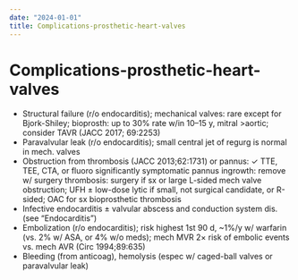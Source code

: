 ```yaml
---
date: "2024-01-01"
title: Complications-prosthetic-heart-valves
---
```


# Complications-prosthetic-heart-valves

* Structural failure (r/o endocarditis); mechanical valves: rare except for Bjork-Shiley; bioprosth: up to 30% rate w/in 10–15 y, mitral >aortic; consider TAVR (JACC 2017; 69:2253)
* Paravalvular leak (r/o endocarditis); small central jet of regurg is normal in mech. valves
* Obstruction from thrombosis (JACC 2013;62:1731) or pannus: ✓ TTE, TEE, CTA, or fluoro significantly symptomatic pannus ingrowth: remove w/ surgery
thrombosis: surgery if sx or large L-sided mech valve obstruction; UFH ± low-dose lytic if small, not surgical candidate, or R-sided; OAC for sx bioprosthetic thrombosis
* Infective endocarditis ± valvular abscess and conduction system dis. (see “Endocarditis”)
* Embolization (r/o endocarditis); risk highest 1st 90 d, ~1%/y w/ warfarin (vs. 2% w/ ASA, or 4% w/o meds); mech MVR 2× risk of embolic events vs. mech AVR (Circ 1994;89:635)
* Bleeding (from anticoag), hemolysis (espec w/ caged-ball valves or paravalvular leak)
